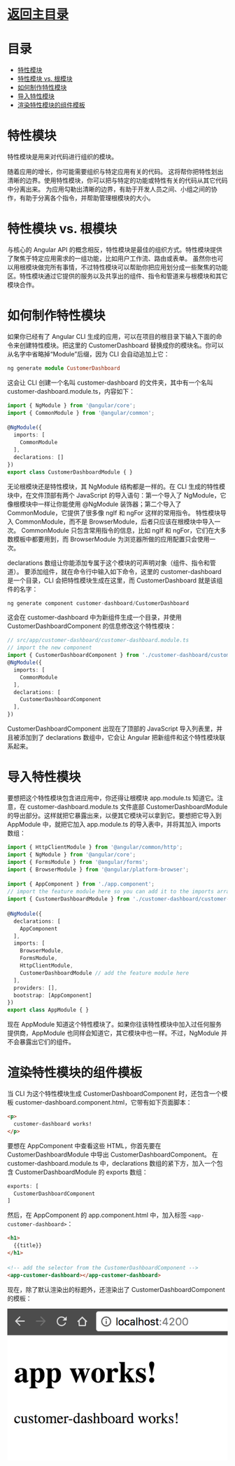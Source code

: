 # [返回主目录](Readme.md)<!-- omit in toc --> 

# 目录 <!-- omit in toc --> 
- [特性模块](#%e7%89%b9%e6%80%a7%e6%a8%a1%e5%9d%97)
- [特性模块 vs. 根模块](#%e7%89%b9%e6%80%a7%e6%a8%a1%e5%9d%97-vs-%e6%a0%b9%e6%a8%a1%e5%9d%97)
- [如何制作特性模块](#%e5%a6%82%e4%bd%95%e5%88%b6%e4%bd%9c%e7%89%b9%e6%80%a7%e6%a8%a1%e5%9d%97)
- [导入特性模块](#%e5%af%bc%e5%85%a5%e7%89%b9%e6%80%a7%e6%a8%a1%e5%9d%97)
- [渲染特性模块的组件模板](#%e6%b8%b2%e6%9f%93%e7%89%b9%e6%80%a7%e6%a8%a1%e5%9d%97%e7%9a%84%e7%bb%84%e4%bb%b6%e6%a8%a1%e6%9d%bf)

# 特性模块

特性模块是用来对代码进行组织的模块。

随着应用的增长，你可能需要组织与特定应用有关的代码。 这将帮你把特性划出清晰的边界。使用特性模块，你可以把与特定的功能或特性有关的代码从其它代码中分离出来。 为应用勾勒出清晰的边界，有助于开发人员之间、小组之间的协作，有助于分离各个指令，并帮助管理根模块的大小。

# 特性模块 vs. 根模块

与核心的 Angular API 的概念相反，特性模块是最佳的组织方式。特性模块提供了聚焦于特定应用需求的一组功能，比如用户工作流、路由或表单。 虽然你也可以用根模块做完所有事情，不过特性模块可以帮助你把应用划分成一些聚焦的功能区。特性模块通过它提供的服务以及共享出的组件、指令和管道来与根模块和其它模块合作。

# 如何制作特性模块

如果你已经有了 Angular CLI 生成的应用，可以在项目的根目录下输入下面的命令来创建特性模块。把这里的 CustomerDashboard 替换成你的模块名。你可以从名字中省略掉“Module”后缀，因为 CLI 会自动追加上它：

```ts
ng generate module CustomerDashboard
```

这会让 CLI 创建一个名叫 customer-dashboard 的文件夹，其中有一个名叫 customer-dashboard.module.ts，内容如下：
```ts
import { NgModule } from '@angular/core';
import { CommonModule } from '@angular/common';

@NgModule({
  imports: [
    CommonModule
  ],
  declarations: []
})
export class CustomerDashboardModule { }
```
无论根模块还是特性模块，其 NgModule 结构都是一样的。在 CLI 生成的特性模块中，在文件顶部有两个 JavaScript 的导入语句：第一个导入了 NgModule，它像根模块中一样让你能使用 @NgModule 装饰器；第二个导入了 CommonModule，它提供了很多像 ngIf 和 ngFor 这样的常用指令。 特性模块导入 CommonModule，而不是 BrowserModule，后者只应该在根模块中导入一次。 CommonModule 只包含常用指令的信息，比如 ngIf 和 ngFor，它们在大多数模板中都要用到，而 BrowserModule 为浏览器所做的应用配置只会使用一次。

declarations 数组让你能添加专属于这个模块的可声明对象（组件、指令和管道）。 要添加组件，就在命令行中输入如下命令，这里的 customer-dashboard 是一个目录，CLI 会把特性模块生成在这里，而 CustomerDashboard 就是该组件的名字：

```ts
ng generate component customer-dashboard/CustomerDashboard
```

这会在 customer-dashboard 中为新组件生成一个目录，并使用 CustomerDashboardComponent 的信息修改这个特性模块：

```ts
// src/app/customer-dashboard/customer-dashboard.module.ts
// import the new component
import { CustomerDashboardComponent } from './customer-dashboard/customer-dashboard.component';
@NgModule({
  imports: [
    CommonModule
  ],
  declarations: [
    CustomerDashboardComponent
  ],
})
```

CustomerDashboardComponent 出现在了顶部的 JavaScript 导入列表里，并且被添加到了 declarations 数组中，它会让 Angular 把新组件和这个特性模块联系起来。


# 导入特性模块

要想把这个特性模块包含进应用中，你还得让根模块 app.module.ts 知道它。注意，在 customer-dashboard.module.ts 文件底部 CustomerDashboardModule 的导出部分。这样就把它暴露出来，以便其它模块可以拿到它。要想把它导入到 AppModule 中，就把它加入 app.module.ts 的导入表中，并将其加入 imports 数组：

```ts
import { HttpClientModule } from '@angular/common/http';
import { NgModule } from '@angular/core';
import { FormsModule } from '@angular/forms';
import { BrowserModule } from '@angular/platform-browser';

import { AppComponent } from './app.component';
// import the feature module here so you can add it to the imports array below
import { CustomerDashboardModule } from './customer-dashboard/customer-dashboard.module';

@NgModule({
  declarations: [
    AppComponent
  ],
  imports: [
    BrowserModule,
    FormsModule,
    HttpClientModule,
    CustomerDashboardModule // add the feature module here
  ],
  providers: [],
  bootstrap: [AppComponent]
})
export class AppModule { }
```
现在 AppModule 知道这个特性模块了。如果你往该特性模块中加入过任何服务提供商，AppModule 也同样会知道它，其它模块中也一样。不过，NgModule 并不会暴露出它们的组件。

# 渲染特性模块的组件模板

当 CLI 为这个特性模块生成 CustomerDashboardComponent 时，还包含一个模板 customer-dashboard.component.html，它带有如下页面脚本：
```html
<p>
  customer-dashboard works!
</p>
```
要想在 AppComponent 中查看这些 HTML，你首先要在 CustomerDashboardModule 中导出 CustomerDashboardComponent。 在 customer-dashboard.module.ts 中，declarations 数组的紧下方，加入一个包含 CustomerDashboardModule 的 exports 数组：
```ts
exports: [
  CustomerDashboardComponent
]
```
然后，在 AppComponent 的 app.component.html 中，加入标签 `<app-customer-dashboard>`：
```html
<h1>
  {{title}}
</h1>

<!-- add the selector from the CustomerDashboardComponent -->
<app-customer-dashboard></app-customer-dashboard>
```

现在，除了默认渲染出的标题外，还渲染出了 CustomerDashboardComponent 的模板：

![image](images/06.06-NgModule-特性模块/feature-module.png)




